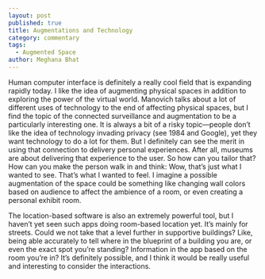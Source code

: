 ```yaml
---
layout: post
published: true
title: Augmentations and Technology
category: commentary
tags: 
  - Augmented Space
author: Meghana Bhat
---
```


Human computer interface is definitely a really cool field that is expanding rapidly today. I like the idea of augmenting physical spaces in addition to exploring the power of the virtual world. Manovich talks about a lot of different uses of technology to the end of affecting physical spaces, but I find the topic of the connected surveillance and augmentation to be a particularly interesting one. It is always a bit of a risky topic—people don’t like the idea of technology invading privacy (see 1984 and Google), yet they want technology to do a lot for them. But I definitely can see the merit in using that connection to delivery personal experiences. After all, museums are about delivering that experience to the user. So how can you tailor that? How can you make the person walk in and think: Wow, that’s just what I wanted to see. That’s what I wanted to feel. I imagine a possible augmentation of the space could be something like changing wall colors based on audience to affect the ambience of a room, or even creating a personal exhibit room.

The location-based software is also an extremely powerful tool, but I haven’t yet seen such apps doing room-based location yet. It’s mainly for streets. Could we not take that a level further in supportive buildings? Like, being able accurately to tell where in the blueprint of a building you are, or even the exact spot you’re standing? Information in the app based on the room you’re in? It’s definitely possible, and I think it would be really useful and interesting to consider the interactions. 

